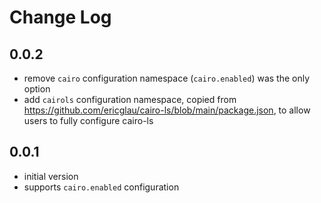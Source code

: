 # Change Log

## 0.0.2

- remove `cairo` configuration namespace (`cairo.enabled`) was the only option
- add `cairols` configuration namespace, copied from https://github.com/ericglau/cairo-ls/blob/main/package.json, to allow users to fully configure cairo-ls

## 0.0.1

- initial version
- supports `cairo.enabled` configuration

